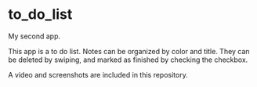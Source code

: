 # to_do_list

My second app. 

This app is a to do list. Notes can be organized by color and title. They can be deleted by swiping, and marked as finished by checking the checkbox. 

A video and screenshots are included in this repository. 
